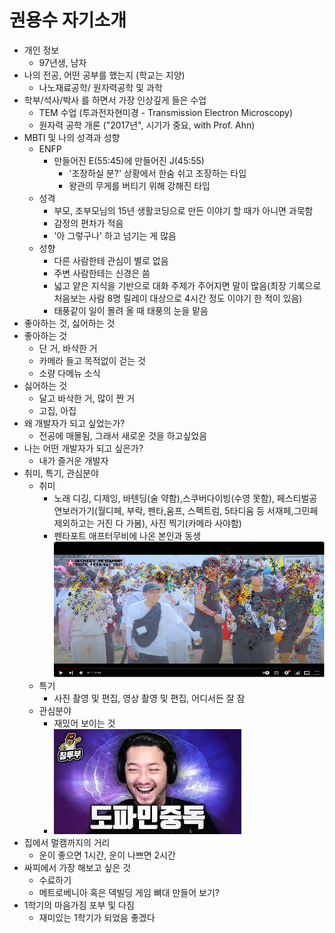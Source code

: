 # 권용수 자기소개

- 개인 정보
  - 97년생, 남자
- 나의 전공, 어떤 공부를 했는지 (학교는 지양)
  - 나노재료공학/ 원자력공학 및 과학
- 학부/석사/박사 를 하면서 가장 인상깊게 들은 수업
  - TEM 수업 (투과전자현미경 - Transmission Electron Microscopy)
  - 원자력 공학 개론 ("2017년", 시기가 중요, with Prof. Ahn)
- MBTI 및 나의 성격과 성향
  - ENFP
    - 만들어진 E(55:45)에 만들어진 J(45:55)
      - '조장하실 분?' 상황에서 한숨 쉬고 조장하는 타입
      - 왕관의 무게를 버티기 위해 강해진 타입
  - 성격
    - 부모, 조부모님의 15년 생활코딩으로 만든 이야기 할 때가 아니면 과묵함
    - 감정의 편차가 적음
    - '아 그렇구나' 하고 넘기는 게 많음
  - 성향
    - 다른 사람한테 관심이 별로 없음
    - 주변 사람한테는 신경은 씀
    - 넓고 얕은 지식을 기반으로 대화 주제가 주어지면 말이 많음(최장 기록으로 처음보는 사람 8명 릴레이 대상으로 4시간 정도 이야기 한 적이 있음)
    - 태풍같이 일이 몰려 올 때 태풍의 눈을 맡음
- 좋아하는 것, 싫어하는 것
 - 좋아하는 것
   - 단 거, 바삭한 거
   - 카메라 들고 목적없이 걷는 것
   - 소량 다메뉴 소식
 - 싫어하는 것
   - 달고 바삭한 거, 많이 짠 거
   - 고집, 아집 
- 왜 개발자가 되고 싶었는가?
  - 전공에 매몰됨, 그래서 새로운 것을 하고싶었음
- 나는 어떤 개발자가 되고 싶은가?
  - 내가 즐거운 개발자
- 취미, 특기, 관심분야
  - 취미
    - 노래 디깅, 디제잉, 바텐딩(술 약함),스쿠버다이빙(수영 못함), 페스티벌공연보러가기(월디페, 부락, 펜타,움프, 스펙트럼, 5타디움 등 서재페,그민페 제외하고는 거진 다 가봄), 사진 찍기(카메라 사야함)
    - 펜타포트 애프터무비에 나온 본인과 동생![penta](/asset/penta.png)
  - 특기
    - 사진 촬영 및 편집, 영상 촬영 및 편집, 어디서든 잘 잠 
  - 관심분야
    - 재밌어 보이는 것
    - ![도파민 폭발](/asset/dopamine.jpg)
- 집에서 멀캠까지의 거리
  - 운이 좋으면 1시간, 운이 나쁘면 2시간
- 싸피에서 가장 해보고 싶은 것
  - 수료하기
  - 메트로베니아 혹은 덱빌딩 게임 뼈대 만들어 보기?
- 1학기의 마음가짐 포부 및 다짐
  - 재미있는 1학기가 되었음 좋겠다
